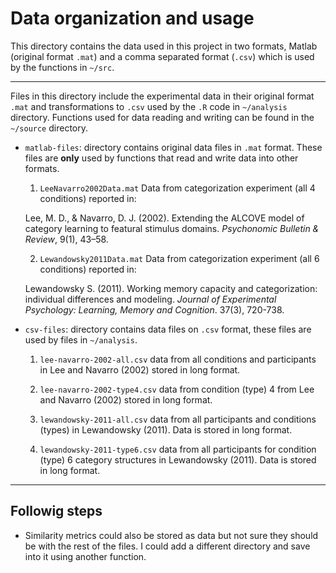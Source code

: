# Data organization and usage

This directory contains the data used in this project in two formats, Matlab 
(original format `.mat`) and a comma separated format (`.csv`) which is used by 
the functions in `~/src`.

----
Files in this directory include the experimental data in their original format
`.mat` and transformations to `.csv` used by the `.R` code in `~/analysis` 
directory. Functions used for data reading and writing can be found in the 
`~/source` directory. 

- `matlab-files`: directory contains original data files in `.mat` format. These
files are **only** used by functions that read and write data into other 
formats.

  1. `LeeNavarro2002Data.mat` Data from categorization experiment (all 4 
  conditions) reported in:
  
  Lee, M. D., & Navarro, D. J. (2002). Extending the ALCOVE model of category 
  learning to featural stimulus domains. *Psychonomic Bulletin & Review*, 9(1), 
  43–58.
  
  2. `Lewandowsky2011Data.mat` Data from categorization experiment (all 6
  conditions) reported in:
  
  Lewandowsky S. (2011). Working memory capacity and categorization: individual 
  differences and modeling. *Journal of Experimental Psychology: Learning, 
  Memory and Cognition*. 37(3), 720-738.
  
- `csv-files`: directory contains data files on `.csv` format, these files are 
used by files in `~/analysis`.

  1. `lee-navarro-2002-all.csv` data from all conditions and participants in Lee 
  and Navarro (2002) stored in long format.
  
  2. `lee-navarro-2002-type4.csv` data from condition (type) 4 from Lee and 
  Navarro (2002) stored in long format.
  
  3. `lewandowsky-2011-all.csv` data from all participants and conditions 
  (types) in Lewandowsky (2011). Data is stored in long format. 
  
  4. `lewandowsky-2011-type6.csv` data from all participants for condition 
  (type) 6 category structures in Lewandowsky (2011). Data is stored in long 
  format. 
  
----

## Followig steps

- Similarity metrics could also be stored as data but not sure they should be 
with the rest of the files. I could add a different directory and save into it
using another function.